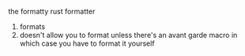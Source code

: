 the formatty rust formatter
1. formats
2. doesn't allow you to format
unless there's an avant garde macro
in which case you have to format it yourself